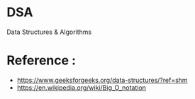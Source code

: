 # DSA
Data Structures &amp; Algorithms
# Reference : 
   * https://www.geeksforgeeks.org/data-structures/?ref=shm
   * https://en.wikipedia.org/wiki/Big_O_notation
